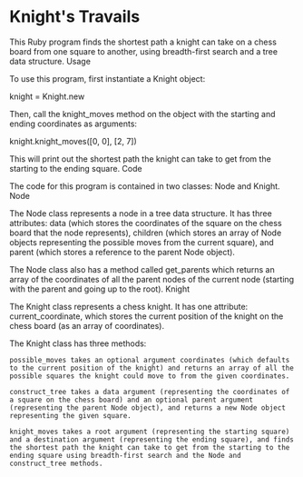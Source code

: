 # Knight's Travails

This Ruby program finds the shortest path a knight can take on a chess board from one square to another, using breadth-first search and a tree data structure.
Usage

To use this program, first instantiate a Knight object:

knight = Knight.new

Then, call the knight_moves method on the object with the starting and ending coordinates as arguments:

knight.knight_moves([0, 0], [2, 7])

This will print out the shortest path the knight can take to get from the starting to the ending square.
Code

The code for this program is contained in two classes: Node and Knight.
Node

The Node class represents a node in a tree data structure. It has three attributes: data (which stores the coordinates of the square on the chess board that the node represents), children (which stores an array of Node objects representing the possible moves from the current square), and parent (which stores a reference to the parent Node object).

The Node class also has a method called get_parents which returns an array of the coordinates of all the parent nodes of the current node (starting with the parent and going up to the root).
Knight

The Knight class represents a chess knight. It has one attribute: current_coordinate, which stores the current position of the knight on the chess board (as an array of coordinates).

The Knight class has three methods:

    possible_moves takes an optional argument coordinates (which defaults to the current position of the knight) and returns an array of all the possible squares the knight could move to from the given coordinates.

    construct_tree takes a data argument (representing the coordinates of a square on the chess board) and an optional parent argument (representing the parent Node object), and returns a new Node object representing the given square.

    knight_moves takes a root argument (representing the starting square) and a destination argument (representing the ending square), and finds the shortest path the knight can take to get from the starting to the ending square using breadth-first search and the Node and construct_tree methods.
